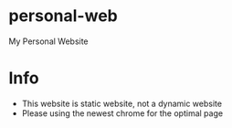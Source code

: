 # personal-web
My Personal Website
# Info
- This website is static website, not a dynamic website
- Please using the newest chrome for the optimal page
